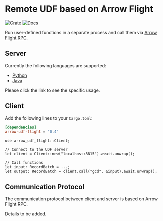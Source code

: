 # Remote UDF based on Arrow Flight

[![Crate](https://img.shields.io/crates/v/arrow-udf-flight.svg)](https://crates.io/crates/arrow-udf-flight)
[![Docs](https://docs.rs/arrow-udf-flight/badge.svg)](https://docs.rs/arrow-udf-flight)

Run user-defined functions in a separate process and call them via [Arrow Flight RPC].

[Arrow Flight RPC]: https://arrow.apache.org/docs/format/Flight.html

## Server

Currently the following languages are supported:

- [Python](https://github.com/risingwavelabs/arrow-udf/tree/main/arrow-udf-flight/python)
- [Java](https://github.com/risingwavelabs/arrow-udf/tree/main/arrow-udf-flight/java)

Please click the link to see the specific usage.

## Client

Add the following lines to your `Cargo.toml`:

```toml
[dependencies]
arrow-udf-flight = "0.4"
```

```rust,ignore
use arrow_udf_flight::Client;

// Connect to the UDF server
let client = Client::new("localhost:8815").await.unwrap();

// Call functions
let input: RecordBatch = ...;
let output: RecordBatch = client.call("gcd", &input).await.unwrap();
```

## Communication Protocol

The communication protocol between client and server is based on Arrow Flight RPC. 

Details to be added.
